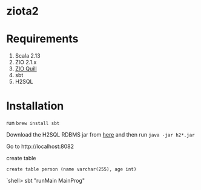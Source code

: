 # ziota2

# Requirements
1. Scala 2.13
2. ZIO 2.1.x
3. [ZIO Quill](https://github.com/zio/zio-quill)
3. sbt
4. H2SQL

# Installation
run
`brew install sbt`

Download the H2SQL RDBMS jar from [here](https://search.maven.org/remotecontent?filepath=com/h2database/h2/2.3.232/h2-2.3.232.jar) and then run
`java -jar h2*.jar`

Go to http://localhost:8082

create table 
```
create table person (name varchar(255), age int)
``` 

`shell> sbt "runMain MainProg"